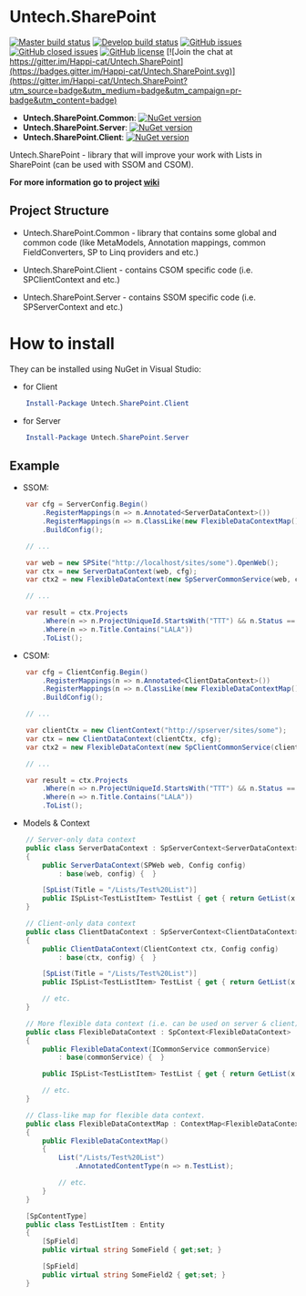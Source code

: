 # Untech.SharePoint


[![Master build status](https://ci.appveyor.com/api/projects/status/efr87iaha2dg98aw/branch/master?svg=true&passingText=master%20-%20OK&pendingText=master%20-%20Pending&failingText=master%20-%20Failing)](https://ci.appveyor.com/project/Happi-cat/untech-sharepoint/branch/master)
[![Develop build status](https://ci.appveyor.com/api/projects/status/efr87iaha2dg98aw/branch/develop?svg=true&passingText=develop%20-%20OK&pendingText=develop%20-%20Pending&failingText=develop%20-%20Failing)](https://ci.appveyor.com/project/Happi-cat/untech-sharepoint/branch/develop)
[![GitHub issues](https://img.shields.io/github/issues-raw/Happi-cat/Untech.SharePoint.svg)](https://github.com/Happi-cat/Untech.SharePoint/issues)
[![GitHub closed issues](https://img.shields.io/github/issues-closed-raw/Happi-cat/Untech.SharePoint.svg)](https://github.com/Happi-cat/Untech.SharePoint/issues?q=is%3Aissue+is%3Aclosed)
[![GitHub license](https://img.shields.io/badge/license-MIT-blue.svg)](https://raw.githubusercontent.com/Happi-cat/Untech.SharePoint/master/LICENSE)
[![Join the chat at https://gitter.im/Happi-cat/Untech.SharePoint](https://badges.gitter.im/Happi-cat/Untech.SharePoint.svg)](https://gitter.im/Happi-cat/Untech.SharePoint?utm_source=badge&utm_medium=badge&utm_campaign=pr-badge&utm_content=badge)


* **Untech.SharePoint.Common**: 
	[![NuGet version](https://badge.fury.io/nu/Untech.SharePoint.Common.svg)](https://badge.fury.io/nu/Untech.SharePoint.Common) 
* **Untech.SharePoint.Server**:
	[![NuGet version](https://badge.fury.io/nu/Untech.SharePoint.Server.svg)](https://badge.fury.io/nu/Untech.SharePoint.Server)
* **Untech.SharePoint.Client**:
	[![NuGet version](https://badge.fury.io/nu/Untech.SharePoint.Client.svg)](https://badge.fury.io/nu/Untech.SharePoint.Client) 

Untech.SharePoint - library that will improve your work with Lists in SharePoint (can be used with SSOM and CSOM).

**For more information go to project [wiki](https://github.com/Happi-cat/Untech.SharePoint/wiki)**

## Project Structure

* Untech.SharePoint.Common - library that contains some global and common code (like MetaModels, Annotation mappings, common FieldConverters, SP to Linq providers and etc.)

* Untech.SharePoint.Client - contains CSOM specific code (i.e. SPClientContext and etc.)

* Untech.SharePoint.Server - contains SSOM specific code (i.e. SPServerContext and etc.)

# How to install 

They can be installed using NuGet in Visual Studio:

* for Client

```powershell
	Install-Package Untech.SharePoint.Client 
```

* for Server

```powershell
	Install-Package Untech.SharePoint.Server
```


## Example

* SSOM:

```cs
	var cfg = ServerConfig.Begin()
		.RegisterMappings(n => n.Annotated<ServerDataContext>())
		.RegisterMappings(n => n.ClassLike(new FlexibleDataContextMap()))
		.BuildConfig();

	// ...

	var web = new SPSite("http://localhost/sites/some").OpenWeb();
	var ctx = new ServerDataContext(web, cfg);
	var ctx2 = new FlexibleDataContext(new SpServerCommonService(web, cfg))

	// ...

	var result = ctx.Projects
		.Where(n => n.ProjectUniqueId.StartsWith("TTT") && n.Status == "Approved")
		.Where(n => n.Title.Contains("LALA"))
		.ToList();
```

* CSOM:


```cs
	var cfg = ClientConfig.Begin()
		.RegisterMappings(n => n.Annotated<ClientDataContext>())
		.RegisterMappings(n => n.ClassLike(new FlexibleDataContextMap()))
		.BuildConfig();

	// ...

	var clientCtx = new ClientContext("http://spserver/sites/some");
	var ctx = new ClientDataContext(clientCtx, cfg);
	var ctx2 = new FlexibleDataContext(new SpClientCommonService(clientCtx, cfg))

	// ...

	var result = ctx.Projects
		.Where(n => n.ProjectUniqueId.StartsWith("TTT") && n.Status == "Approved")
		.Where(n => n.Title.Contains("LALA"))
		.ToList();
```

* Models & Context

```cs
	// Server-only data context
	public class ServerDataContext : SpServerContext<ServerDataContext>
	{
		public ServerDataContext(SPWeb web, Config config) 
			: base(web, config) {  }

		[SpList(Title = "/Lists/Test%20List")]
		public ISpList<TestListItem> TestList { get { return GetList(x => x.TestList); }}
	}

	// Client-only data context
	public class ClientDataContext : SpServerContext<ClientDataContext>
	{
		public ClientDataContext(ClientContext ctx, Config config) 
			: base(ctx, config) {  }

		[SpList(Title = "/Lists/Test%20List")]
		public ISpList<TestListItem> TestList { get { return GetList(x => x.TestList); } }

		// etc.
	}

	// More flexible data context (i.e. can be used on server & client)
	public class FlexibleDataContext : SpContext<FlexibleDataContext>
	{
		public FlexibleDataContext(ICommonService commonService)
			: base(commonService) {  }

		public ISpList<TestListItem> TestList { get { return GetList(x => x.TestList); }}

		// etc.
	}

	// Class-like map for flexible data context.
	public class FlexibleDataContextMap : ContextMap<FlexibleDataContext>
	{
		public FlexibleDataContextMap()
		{
			List("/Lists/Test%20List")
				.AnnotatedContentType(n => n.TestList);

			// etc.
		}
	}

	[SpContentType]
	public class TestListItem : Entity
	{
		[SpField]
		public virtual string SomeField { get;set; }	 

		[SpField]
		public virtual string SomeField2 { get;set; }
	}
```
